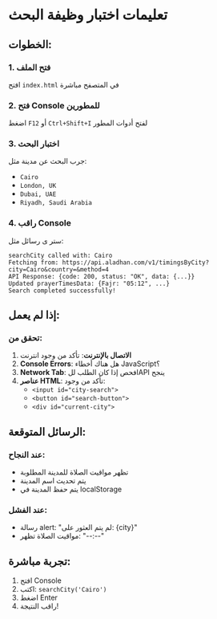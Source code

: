 # تعليمات اختبار وظيفة البحث

## الخطوات:

### 1. فتح الملف
افتح `index.html` في المتصفح مباشرة

### 2. فتح Console للمطورين
اضغط `F12` أو `Ctrl+Shift+I` لفتح أدوات المطور

### 3. اختبار البحث
جرب البحث عن مدينة مثل:
- `Cairo`
- `London, UK`
- `Dubai, UAE`
- `Riyadh, Saudi Arabia`

### 4. راقب Console
ستر ى رسائل مثل:
```
searchCity called with: Cairo
Fetching from: https://api.aladhan.com/v1/timingsByCity?city=Cairo&country=&method=4
API Response: {code: 200, status: "OK", data: {...}}
Updated prayerTimesData: {Fajr: "05:12", ...}
Search completed successfully!
```

## إذا لم يعمل:

### تحقق من:
1. **الاتصال بالإنترنت**: تأكد من وجود انترنت
2. **Console Errors**: هل هناك أخطاء JavaScript؟
3. **Network Tab**: افحص إذا كان الطلب للAPI ينجح
4. **عناصر HTML**: تأكد من وجود:
   - `<input id="city-search">`
   - `<button id="search-button">`
   - `<div id="current-city">`

## الرسائل المتوقعة:

### عند النجاح:
- تظهر مواقيت الصلاة للمدينة المطلوبة
- يتم تحديث اسم المدينة
- يتم حفظ المدينة في localStorage

### عند الفشل:
- رسالة alert: "لم يتم العثور على: {city}"
- مواقيت الصلاة تظهر: "--:--"

## تجربة مباشرة:

1. افتح Console
2. اكتب: `searchCity('Cairo')`
3. اضغط Enter
4. راقب النتيجة!
